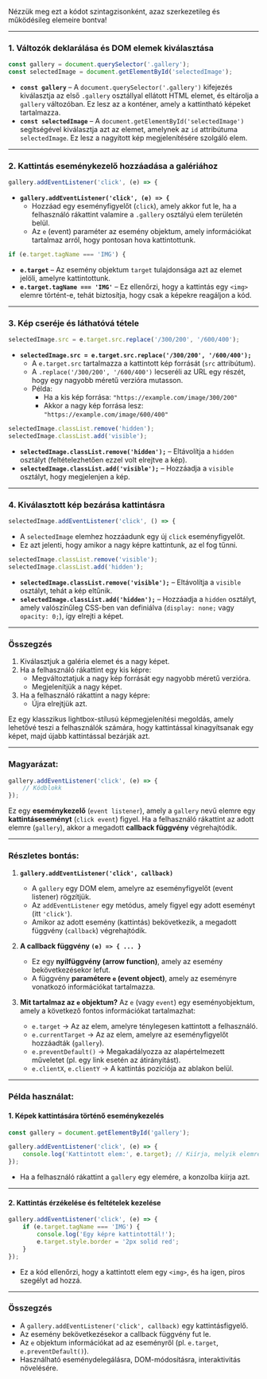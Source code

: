 Nézzük meg ezt a kódot szintagzisonként, azaz szerkezetileg és működésileg elemeire bontva!

---

### **1. Változók deklarálása és DOM elemek kiválasztása**  
```js
const gallery = document.querySelector('.gallery');
const selectedImage = document.getElementById('selectedImage');
```
- **`const gallery`** – A `document.querySelector('.gallery')` kifejezés kiválasztja az első `.gallery` osztállyal ellátott HTML elemet, és eltárolja a `gallery` változóban. Ez lesz az a konténer, amely a kattintható képeket tartalmazza.
- **`const selectedImage`** – A `document.getElementById('selectedImage')` segítségével kiválasztja azt az elemet, amelynek az `id` attribútuma `selectedImage`. Ez lesz a nagyított kép megjelenítésére szolgáló elem.

---

### **2. Kattintás eseménykezelő hozzáadása a galériához**
```js
gallery.addEventListener('click', (e) => {
```
- **`gallery.addEventListener('click', (e) => {`**  
  - Hozzáad egy eseményfigyelőt (`click`), amely akkor fut le, ha a felhasználó rákattint valamire a `.gallery` osztályú elem területén belül.
  - Az `e` (event) paraméter az esemény objektum, amely információkat tartalmaz arról, hogy pontosan hova kattintottunk.

```js
if (e.target.tagName === 'IMG') {
```
- **`e.target`** – Az esemény objektum `target` tulajdonsága azt az elemet jelöli, amelyre kattintottunk.
- **`e.target.tagName === 'IMG'`** – Ez ellenőrzi, hogy a kattintás egy `<img>` elemre történt-e, tehát biztosítja, hogy csak a képekre reagáljon a kód.

---

### **3. Kép cseréje és láthatóvá tétele**
```js
selectedImage.src = e.target.src.replace('/300/200', '/600/400');
```
- **`selectedImage.src = e.target.src.replace('/300/200', '/600/400');`**  
  - A `e.target.src` tartalmazza a kattintott kép forrását (`src` attribútum).
  - A `.replace('/300/200', '/600/400')` lecseréli az URL egy részét, hogy egy nagyobb méretű verzióra mutasson.
  - Példa:
    - Ha a kis kép forrása: `"https://example.com/image/300/200"`
    - Akkor a nagy kép forrása lesz: `"https://example.com/image/600/400"`

```js
selectedImage.classList.remove('hidden');
selectedImage.classList.add('visible');
```
- **`selectedImage.classList.remove('hidden');`** – Eltávolítja a `hidden` osztályt (feltételezhetően ezzel volt elrejtve a kép).
- **`selectedImage.classList.add('visible');`** – Hozzáadja a `visible` osztályt, hogy megjelenjen a kép.

---

### **4. Kiválasztott kép bezárása kattintásra**
```js
selectedImage.addEventListener('click', () => {
```
- A `selectedImage` elemhez hozzáadunk egy új `click` eseményfigyelőt.
- Ez azt jelenti, hogy amikor a nagy képre kattintunk, az el fog tűnni.

```js
selectedImage.classList.remove('visible');
selectedImage.classList.add('hidden');
```
- **`selectedImage.classList.remove('visible');`** – Eltávolítja a `visible` osztályt, tehát a kép eltűnik.
- **`selectedImage.classList.add('hidden');`** – Hozzáadja a `hidden` osztályt, amely valószínűleg CSS-ben van definiálva (`display: none;` vagy `opacity: 0;`), így elrejti a képet.

---

### **Összegzés**
1. Kiválasztjuk a galéria elemet és a nagy képet.
2. Ha a felhasználó rákattint egy kis képre:
   - Megváltoztatjuk a nagy kép forrását egy nagyobb méretű verzióra.
   - Megjelenítjük a nagy képet.
3. Ha a felhasználó rákattint a nagy képre:
   - Újra elrejtjük azt.

Ez egy klasszikus lightbox-stílusú képmegjelenítési megoldás, amely lehetővé teszi a felhasználók számára, hogy kattintással kinagyítsanak egy képet, majd újabb kattintással bezárják azt.

---

### **Magyarázat:**
```js
gallery.addEventListener('click', (e) => {
    // Kódblokk
});
```
Ez egy **eseménykezelő** (`event listener`), amely a `gallery` nevű elemre egy **kattintáseseményt** (`click event`) figyel. Ha a felhasználó rákattint az adott elemre (`gallery`), akkor a megadott **callback függvény** végrehajtódik.

---

### **Részletes bontás:**
1. **`gallery.addEventListener('click', callback)`**
   - A `gallery` egy DOM elem, amelyre az eseményfigyelőt (event listener) rögzítjük.
   - Az `addEventListener` egy metódus, amely figyel egy adott eseményt (itt `'click'`).
   - Amikor az adott esemény (kattintás) bekövetkezik, a megadott függvény (`callback`) végrehajtódik.

2. **A callback függvény `(e) => { ... }`**
   - Ez egy **nyílfüggvény (arrow function)**, amely az esemény bekövetkezésekor lefut.
   - A függvény **paramétere `e` (event object)**, amely az eseményre vonatkozó információkat tartalmazza.

3. **Mit tartalmaz az `e` objektum?**
   Az `e` (vagy `event`) egy eseményobjektum, amely a következő fontos információkat tartalmazhat:
   - `e.target` → Az az elem, amelyre ténylegesen kattintott a felhasználó.
   - `e.currentTarget` → Az az elem, amelyre az eseményfigyelőt hozzáadták (`gallery`).
   - `e.preventDefault()` → Megakadályozza az alapértelmezett műveletet (pl. egy link esetén az átirányítást).
   - `e.clientX`, `e.clientY` → A kattintás pozíciója az ablakon belül.

---

### **Példa használat:**
#### **1. Képek kattintására történő eseménykezelés**
```js
const gallery = document.getElementById('gallery');

gallery.addEventListener('click', (e) => {
    console.log('Kattintott elem:', e.target); // Kiírja, melyik elemre kattintottunk
});
```
- Ha a felhasználó rákattint a `gallery` egy elemére, a konzolba kiírja azt.

---

#### **2. Kattintás érzékelése és feltételek kezelése**
```js
gallery.addEventListener('click', (e) => {
    if (e.target.tagName === 'IMG') {
        console.log('Egy képre kattintottál!');
        e.target.style.border = '2px solid red';
    }
});
```
- Ez a kód ellenőrzi, hogy a kattintott elem egy `<img>`, és ha igen, piros szegélyt ad hozzá.

---

### **Összegzés**
- A `gallery.addEventListener('click', callback)` egy kattintásfigyelő.
- Az esemény bekövetkezésekor a callback függvény fut le.
- Az `e` objektum információkat ad az eseményről (pl. `e.target`, `e.preventDefault()`).
- Használható eseménydelegálásra, DOM-módosításra, interaktivitás növelésére.

